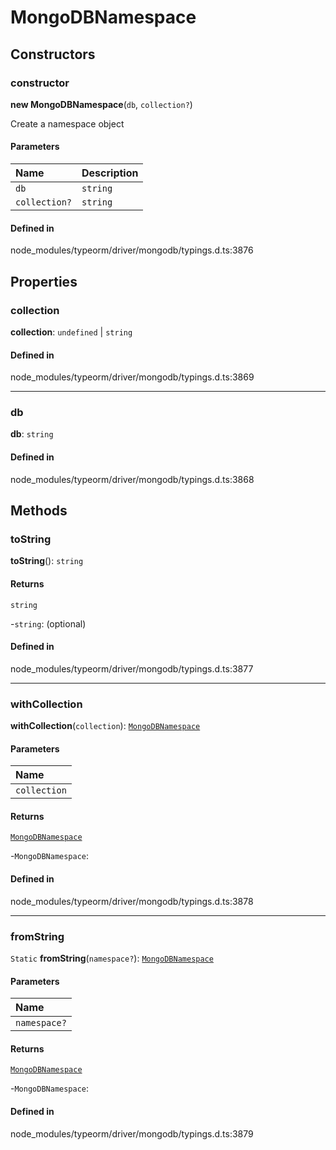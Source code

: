 # MongoDBNamespace

## Constructors

### constructor

**new MongoDBNamespace**(`db`, `collection?`)

Create a namespace object

#### Parameters

| Name | Description |
| :------ | :------ |
| `db` | `string` | database name |
| `collection?` | `string` | collection name |

#### Defined in

node_modules/typeorm/driver/mongodb/typings.d.ts:3876

## Properties

### collection

 **collection**: `undefined` \| `string`

#### Defined in

node_modules/typeorm/driver/mongodb/typings.d.ts:3869

___

### db

 **db**: `string`

#### Defined in

node_modules/typeorm/driver/mongodb/typings.d.ts:3868

## Methods

### toString

**toString**(): `string`

#### Returns

`string`

-`string`: (optional) 

#### Defined in

node_modules/typeorm/driver/mongodb/typings.d.ts:3877

___

### withCollection

**withCollection**(`collection`): [`MongoDBNamespace`](MongoDBNamespace.md)

#### Parameters

| Name |
| :------ |
| `collection` | `string` |

#### Returns

[`MongoDBNamespace`](MongoDBNamespace.md)

-`MongoDBNamespace`: 

#### Defined in

node_modules/typeorm/driver/mongodb/typings.d.ts:3878

___

### fromString

`Static` **fromString**(`namespace?`): [`MongoDBNamespace`](MongoDBNamespace.md)

#### Parameters

| Name |
| :------ |
| `namespace?` | `string` |

#### Returns

[`MongoDBNamespace`](MongoDBNamespace.md)

-`MongoDBNamespace`: 

#### Defined in

node_modules/typeorm/driver/mongodb/typings.d.ts:3879
